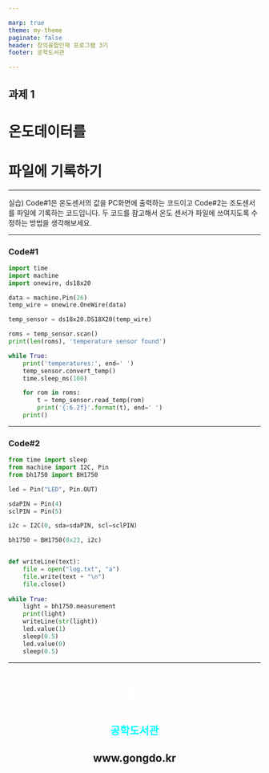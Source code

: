 ```yaml
---

marp: true
theme: my-theme 
paginate: false 
header: 창의융합인재 프로그램 3기 
footer: 공학도서관 

---
```



## 과제 1  

# 온도데이터를 
# 파일에 기록하기  
---

실습) Code#1은  온도센서의 값을 PC화면에 출력하는 코드이고 Code#2는 조도센서를 파일에 기록하는 코드입니다.
두 코드를 참고해서 온도 센서가 파일에 쓰여지도록 수정하는 방법을 생각해보세요.

---
### Code#1

```python
import time
import machine
import onewire, ds18x20

data = machine.Pin(26)
temp_wire = onewire.OneWire(data) 

temp_sensor = ds18x20.DS18X20(temp_wire)

roms = temp_sensor.scan()
print(len(roms), 'temperature sensor found')  

while True:
    print('temperatures:', end=' ')
    temp_sensor.convert_temp()
    time.sleep_ms(100)  

    for rom in roms:
        t = temp_sensor.read_temp(rom)
        print('{:6.2f}'.format(t), end=' ')  
    print()  

```

---
### Code#2

```python
from time import sleep
from machine import I2C, Pin
from bh1750 import BH1750

led = Pin("LED", Pin.OUT)

sdaPIN = Pin(4)
sclPIN = Pin(5)

i2c = I2C(0, sda=sdaPIN, scl=sclPIN) 

bh1750 = BH1750(0x23, i2c)


def writeLine(text):
    file = open("log.txt", "a")
    file.write(text + "\n")
    file.close()
 
while True:
    light = bh1750.measurement     
    print(light)
    writeLine(str(light))
    led.value(1)
    sleep(0.5)
    led.value(0)
    sleep(0.5)
```

---
<body>
<h1 style="text-align: center; color: white;">감사합니다.<h1>
<h2 style="text-align: center; color: cyan">공학도서관</h2>
<h2 style="text-align: center;" >www.gongdo.kr<h2>
</body>
